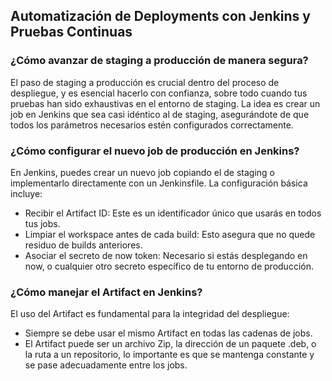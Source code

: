 <h2 align="left"> Automatización de Deployments con Jenkins y Pruebas Continuas </h2>

<h3 align="left"> ¿Cómo avanzar de staging a producción de manera segura? </h3>

<p align="left"> El paso de staging a producción es crucial dentro del proceso de despliegue, y es esencial hacerlo con confianza, sobre todo cuando tus pruebas han sido exhaustivas en el entorno de staging. La idea es crear un job en Jenkins que sea casi idéntico al de staging, asegurándote de que todos los parámetros necesarios estén configurados correctamente. </p>

<h3 align="left"> ¿Cómo configurar el nuevo job de producción en Jenkins? </h3>

<p align="left"> En Jenkins, puedes crear un nuevo job copiando el de staging o implementarlo directamente con un Jenkinsfile. La configuración básica incluye:

* Recibir el Artifact ID: Este es un identificador único que usarás en todos tus jobs.
* Limpiar el workspace antes de cada build: Esto asegura que no quede residuo de builds anteriores.
* Asociar el secreto de now token: Necesario si estás desplegando en now, o cualquier otro secreto específico de tu entorno de producción. </p>

<h3 align="left"> ¿Cómo manejar el Artifact en Jenkins? </h3>

<p align="left"> El uso del Artifact es fundamental para la integridad del despliegue:

* Siempre se debe usar el mismo Artifact en todas las cadenas de jobs.
* El Artifact puede ser un archivo Zip, la dirección de un paquete .deb, o la ruta a un repositorio, lo importante es que se mantenga constante y se pase adecuadamente entre los jobs. </p>